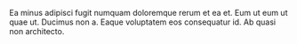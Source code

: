 Ea minus adipisci fugit numquam doloremque rerum et ea et. Eum ut eum ut quae ut. Ducimus non a. Eaque voluptatem eos consequatur id. Ab quasi non architecto.
